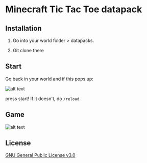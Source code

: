 # Minecraft Tic Tac Toe datapack
## Installation
1. Go into your world folder > datapacks.

2. Git clone there

## Start
Go back in your world and if this pops up:

![alt text](https://i.imgur.com/yj7jyiQ.png)

press start! If it doesn't, do ``/reload``.

## Game

![alt text](http://yogot.free.bg/145DW.png)

## License
[GNU General Public License v3.0](https://choosealicense.com/licenses/gpl-3.0/)

